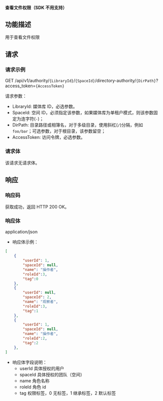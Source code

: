 #### 查看文件权限（SDK 不用支持）

## 功能描述

用于查看文件权限

## 请求

### 请求示例  

GET /api/v1/authority/`{LibraryId}`/`{SpaceId}`/directory-authority/`{DirPath}`?access_token=`{AccessToken}`

请求参数：
  - LibraryId: 媒体库 ID，必选参数。
  - SpaceId: 空间 ID，必须指定该参数，如果媒体库为单租户模式，则该参数固定为连字符(`-`)；
  - DirPath: 目录路径或相簿名，对于多级目录，使用斜杠(`/`)分隔，例如 `foo/bar`；可选参数，对于根目录，该参数留空；
  - AccessToken: 访问令牌，必选参数。

### 请求体

该请求无请求体。

## 响应

### 响应码

获取成功，返回 HTTP 200 OK。

### 响应体

application/json

- 响应体示例：
```json
[
    {
        "userId": 1,
        "spaceId": null,
        "name": "操作者",
        "roleId":3,
        "tag":0
    },
    {
        "userId": null,
        "spaceId": 2,
        "name": "观察者",
        "roleId":3,
        "tag":1
    },
    {
        "userId": 1,
        "spaceId": null,
        "name": "操作者",
        "roleId":2,
        "tag":2
    },
]
```
- 响应体字段说明：
  - userId 具体授权的用户
  - spaceId 具体授权的团队（空间）
  - name 角色名称
  - roleId 角色 id
  - tag 权限标签，0 无标签，1 继承标签，2 默认标签
